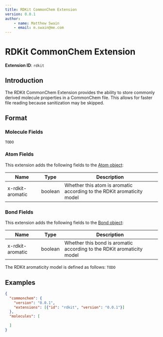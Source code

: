 ```yaml
---
title: RDKit CommonChem Extension
version: 0.0.1
author:
    - name: Matthew Swain
    - email: m.swain@me.com
---
```


# RDKit CommonChem Extension

**Extension ID**: `rdkit`

## Introduction

The RDKit CommonChem Extension provides the ability to store commonly derived molecule properties in a CommonChem file. This allows for faster file reading because sanitization may be skipped.

## Format

### Molecule Fields

`TODO`

### Atom Fields

This extension adds the following fields to the [Atom object](../../spec.md#atom-object):

| Name             | Type    | Description                                                              |
|------------------|---------|--------------------------------------------------------------------------|
| x-rdkit-aromatic | boolean | Whether this atom is aromatic according to the RDKit aromaticity model   |

### Bond Fields

This extension adds the following fields to the [Bond object](../../spec.md#bond-object):

| Name             | Type    | Description                                                              |
|------------------|---------|--------------------------------------------------------------------------|
| x-rdkit-aromatic | boolean | Whether this bond is aromatic according to the RDKit aromaticity model   |


The RDKit aromaticity model is defined as follows: `TODO`

## Examples

```json
{
  "commonchem": {
    "version": "0.0.1",
    "extensions": [{"id": "rdkit", "version": "0.0.1"}]
  },
  "molecules": [
    
  ]
}
```
